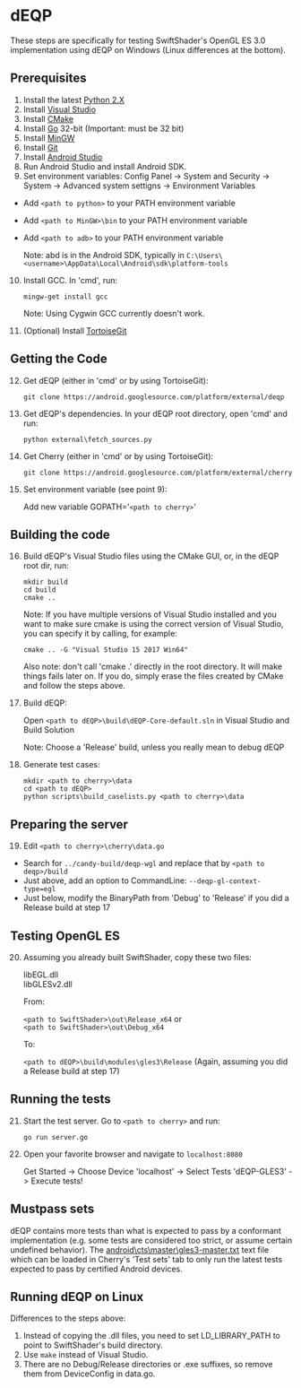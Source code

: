 dEQP
====

These steps are specifically for testing SwiftShader's OpenGL ES 3.0 implementation using dEQP on Windows (Linux differences at the bottom).

Prerequisites
-------------

1. Install the latest [Python 2.X](https://www.python.org/downloads/
)
2. Install [Visual Studio](https://visualstudio.microsoft.com/vs/community/)
3. Install [CMake](https://cmake.org/download/)
4. Install [Go](https://golang.org/doc/install
) 32-bit (Important: must be 32 bit)
5. Install [MinGW](http://www.mingw.org/)
6. Install [Git](https://git-scm.com/download/win)
7. Install [Android Studio](https://developer.android.com/studio/index.html)
8. Run Android Studio and install Android SDK.
9. Set environment variables: Config Panel -> System and Security -> System -> Advanced system settigns -> Environment Variables
  * Add `<path to python>` to your PATH environment variable
  * Add `<path to MinGW>\bin` to your PATH environment variable
  * Add `<path to adb>` to your PATH environment variable 

    Note: abd is in the Android SDK, typically in `C:\Users\<username>\AppData\Local\Android\sdk\platform-tools`

10. Install GCC. In 'cmd', run:

    `mingw-get install gcc`

    Note: Using Cygwin GCC currently doesn't work.

11. (Optional) Install [TortoiseGit](https://tortoisegit.org/)

Getting the Code
----------------

12. Get dEQP (either in 'cmd' or by using TortoiseGit):

    `git clone https://android.googlesource.com/platform/external/deqp`

13. Get dEQP's dependencies. In your dEQP root directory, open 'cmd' and run:

    `python external\fetch_sources.py`

14. Get Cherry (either in 'cmd' or by using TortoiseGit):

    `git clone https://android.googlesource.com/platform/external/cherry`

15. Set environment variable (see point 9):

    Add new variable GOPATH='`<path to cherry>`'

Building the code
-----------------

16. Build dEQP's Visual Studio files using the CMake GUI, or, in the dEQP root dir, run:
    ```
    mkdir build 
    cd build
    cmake ..
    ```
    Note: If you have multiple versions of Visual Studio installed and you want to make sure cmake is using the correct version of Visual Studio, you can specify it by calling, for example:

    `cmake .. -G "Visual Studio 15 2017 Win64"`

    Also note: don't call 'cmake .' directly in the root directory. It will make things fails later on. If you do, simply erase the files created by CMake and follow the steps above.

17. Build dEQP:

    Open `<path to dEQP>\build\dEQP-Core-default.sln` in Visual Studio and Build Solution

    Note: Choose a 'Release' build, unless you really mean to debug dEQP

18. Generate test cases:
    ```
    mkdir <path to cherry>\data
    cd <path to dEQP>
    python scripts\build_caselists.py <path to cherry>\data
    ```

Preparing the server
--------------------

19. Edit `<path to cherry>\cherry\data.go`
*  Search for `../candy-build/deqp-wgl` and replace that by `<path to deqp>/build`
* Just above, add an option to CommandLine: `--deqp-gl-context-type=egl`
* Just below, modify the BinaryPath from 'Debug' to 'Release' if you did a Release build at step 17

Testing OpenGL ES
-----------------

20) Assuming you already built SwiftShader, copy these two files:

    libEGL.dll  
    libGLESv2.dll

    From:

    `<path to SwiftShader>\out\Release_x64` or  
    `<path to SwiftShader>\out\Debug_x64`

    To:

    `<path to dEQP>\build\modules\gles3\Release` (Again, assuming you did a Release build at step 17)

Running the tests
-----------------

21. Start the test server. Go to `<path to cherry>` and run:

    `go run server.go`

22. Open your favorite browser and navigate to `localhost:8080`

    Get Started -> Choose Device 'localhost' -> Select Tests 'dEQP-GLES3' -> Execute tests!

Mustpass sets
-------------

dEQP contains more tests than what is expected to pass by a conformant implementation (e.g. some tests are considered too strict, or assume certain undefined behavior). The [android\cts\master\gles3-master.txt](https://android.googlesource.com/platform/external/deqp/+/master/android/cts/master/gles3-master.txt) text file which can be loaded in Cherry's 'Test sets' tab to only run the latest tests expected to pass by certified Android devices.

Running dEQP on Linux
---------------------

Differences to the steps above:

1. Instead of copying the .dll files, you need to set LD_LIBRARY_PATH to point to SwiftShader's build directory.
2. Use `make` instead of Visual Studio.
3. There are no Debug/Release directories or .exe suffixes, so remove them from DeviceConfig in data.go.